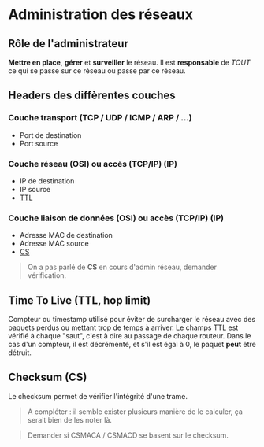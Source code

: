 # Administration des réseaux

## Rôle de l'administrateur

**Mettre en place**, **gérer** et **surveiller** le réseau.
Il est **responsable** de *TOUT* ce qui se passe sur ce réseau ou passe par ce réseau.

## Headers des diffèrentes couches

### Couche **transport** (TCP / UDP / ICMP / ARP / ...)

* Port de destination
* Port source

### Couche **réseau** (OSI) ou **accès** (TCP/IP) (IP)

* IP de destination
* IP source
* [TTL](#Time-To-Leave-(TTL))

### Couche **liaison de données** (OSI) ou **accès** (TCP/IP) (IP)

* Adresse MAC de destination
* Adresse MAC source
* [CS](#Checksum-(CS))

> On a pas parlé de **CS** en cours d'admin réseau, demander vérification.

## Time To Live (TTL, hop limit)

Compteur ou timestamp utilisé pour éviter de surcharger le réseau avec des paquets perdus ou mettant trop de temps à arriver. Le champs TTL est vérifié à chaque "saut", c'est à dire au passage de chaque routeur. Dans le cas d'un compteur, il est décrémenté, et s'il est égal à 0, le paquet **peut** être détruit.

## Checksum (CS)

Le checksum permet de vérifier l'intégrité d'une trame. 

> A compléter : il semble exister plusieurs manière de le calculer, ça serait bien de les noter là.

> Demander si CSMACA / CSMACD se basent sur le checksum.